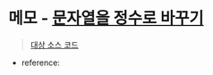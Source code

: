 # 메모 - [문자열을 정수로 바꾸기](https://school.programmers.co.kr/learn/courses/30/lessons/12925)

> [대상 소스 코드](./solution.js)

- reference: []()
